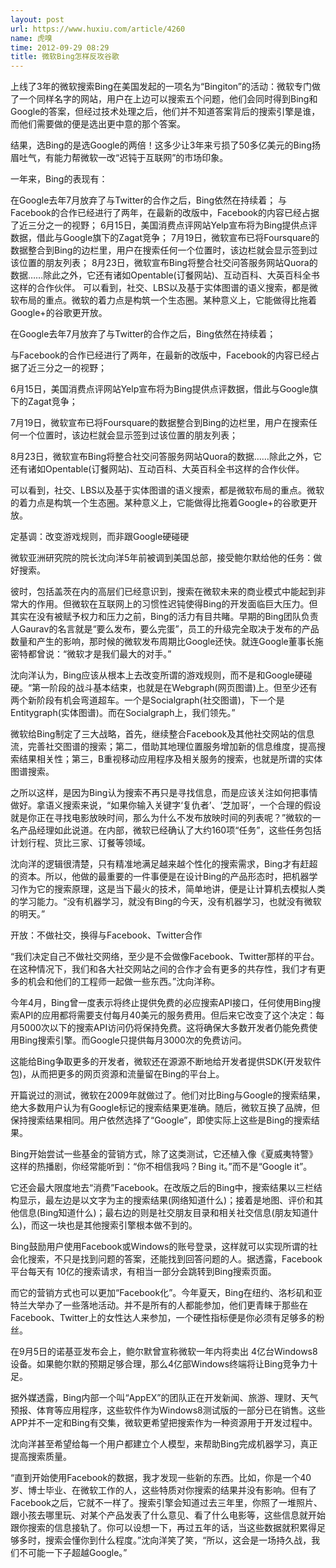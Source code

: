 ```yaml
---
layout: post
url: https://www.huxiu.com/article/4260
name: 虎嗅
time: 2012-09-29 08:29
title: 微软Bing怎样反攻谷歌
---
```

上线了3年的微软搜索Bing在美国发起的一项名为“Bingiton”的活动：微软专门做了一个同样名字的网站，用户在上边可以搜索五个问题，他们会同时得到Bing和Google的答案，但经过技术处理之后，他们并不知道答案背后的搜索引擎是谁，而他们需要做的便是选出更中意的那个答案。

结果，选Bing的是选Google的两倍！这多少让3年来亏损了50多亿美元的Bing扬眉吐气，有能力帮微软一改“迟钝于互联网”的市场印象。

一年来，Bing的表现有：

在Google去年7月放弃了与Twitter的合作之后，Bing依然在持续着； 与Facebook的合作已经进行了两年，在最新的改版中，Facebook的内容已经占据了近三分之一的视野； 6月15日，美国消费点评网站Yelp宣布将为Bing提供点评数据，借此与Google旗下的Zagat竞争； 7月19日，微软宣布已将Foursquare的数据整合到Bing的边栏里，用户在搜索任何一个位置时，该边栏就会显示签到过该位置的朋友列表； 8月23日，微软宣布Bing将整合社交问答服务网站Quora的数据……除此之外，它还有诸如Opentable(订餐网站)、互动百科、大英百科全书这样的合作伙伴。 可以看到，社交、LBS以及基于实体图谱的语义搜索，都是微软布局的重点。微软的着力点是构筑一个生态圈。某种意义上，它能做得比拖着Google+的谷歌更开放。

在Google去年7月放弃了与Twitter的合作之后，Bing依然在持续着；

与Facebook的合作已经进行了两年，在最新的改版中，Facebook的内容已经占据了近三分之一的视野；

6月15日，美国消费点评网站Yelp宣布将为Bing提供点评数据，借此与Google旗下的Zagat竞争；

7月19日，微软宣布已将Foursquare的数据整合到Bing的边栏里，用户在搜索任何一个位置时，该边栏就会显示签到过该位置的朋友列表；

8月23日，微软宣布Bing将整合社交问答服务网站Quora的数据……除此之外，它还有诸如Opentable(订餐网站)、互动百科、大英百科全书这样的合作伙伴。

可以看到，社交、LBS以及基于实体图谱的语义搜索，都是微软布局的重点。微软的着力点是构筑一个生态圈。某种意义上，它能做得比拖着Google+的谷歌更开放。

定基调：改变游戏规则，而非跟Google硬碰硬

微软亚洲研究院的院长沈向洋5年前被调到美国总部，接受鲍尔默给他的任务：做好搜索。

彼时，包括盖茨在内的高层们已经意识到，搜索在微软未来的商业模式中能起到非常大的作用。但微软在互联网上的习惯性迟钝使得Bing的开发面临巨大压力。但其实在没有被赋予权力和压力之前，Bing的活力有目共睹。早期的Bing团队负责人Gaurav的名言就是“要么发布，要么完蛋”，员工的升级完全取决于发布的产品数量和产生的影响，那时候的微软发布周期比Google还快。就连Google董事长施密特都曾说：“微软才是我们最大的对手。”

沈向洋认为，Bing应该从根本上去改变所谓的游戏规则，而不是和Google硬碰硬。“第一阶段的战斗基本结束，也就是在Webgraph(网页图谱)上。但至少还有两个新阶段有机会弯道超车。一个是Socialgraph(社交图谱)，下一个是Entitygraph(实体图谱)。而在Socialgraph上，我们领先。”

微软给Bing制定了三大战略，首先，继续整合Facebook及其他社交网站的信息流，完善社交图谱的搜索；第二，借助其地理位置服务增加新的信息维度，提高搜索结果相关性；第三，B重视移动应用程序及相关服务的搜索，也就是所谓的实体图谱搜索。

之所以这样，是因为Bing认为搜索不再只是寻找信息，而是应该关注如何把事情做好。拿语义搜索来说，“如果你输入关键字‘复仇者’、‘芝加哥’，一个合理的假设就是你正在寻找电影放映时间，那么为什么不发布放映时间的列表呢？”微软的一名产品经理如此说道。在内部，微软已经确认了大约160项“任务”，这些任务包括计划行程、货比三家、订餐等领域。

沈向洋的逻辑很清楚，只有精准地满足越来越个性化的搜索需求，Bing才有赶超的资本。所以，他做的最重要的一件事便是在设计Bing的产品形态时，把机器学习作为它的搜索原理，这是当下最火的技术，简单地讲，便是让计算机去模拟人类的学习能力。“没有机器学习，就没有Bing的今天，没有机器学习，也就没有微软的明天。”

开放：不做社交，换得与Facebook、Twitter合作

“我们决定自己不做社交网络，至少是不会做像Facebook、Twitter那样的平台。在这种情况下，我们和各大社交网站之间的合作才会有更多的共存性，我们才有更多的机会和他们的工程师一起做一些东西。”沈向洋称。

今年4月，Bing曾一度表示将终止提供免费的必应搜索API接口，任何使用Bing搜索API的应用都将需要支付每月40美元的服务费用。但后来它改变了这个决定：每月5000次以下的搜索API访问仍将保持免费。这将确保大多数开发者仍能免费使用Bing搜索引擎。而Google只提供每月3000次的免费访问。

这能给Bing争取更多的开发者，微软还在源源不断地给开发者提供SDK(开发软件包)，从而把更多的网页资源和流量留在Bing的平台上。

开篇说过的测试，微软在2009年就做过了。他们对比Bing与Google的搜索结果，绝大多数用户认为有Google标记的搜索结果更准确。随后，微软互换了品牌，但保持搜索结果相同。用户依然选择了“Google”，即使实际上这些是Bing的搜索结果。

Bing开始尝试一些基金的营销方式，除了这类测试，它还植入像《夏威夷特警》这样的热播剧，你经常能听到：“你不相信我吗？Bing it。”而不是“Google it”。

它还会最大限度地去“消费”Facebook。在改版之后的Bing中，搜索结果以三栏结构显示，最左边是以文字为主的搜索结果(网络知道什么)；接着是地图、评价和其他信息(Bing知道什么)；最右边的则是社交朋友目录和相关社交信息(朋友知道什么)，而这一块也是其他搜索引擎根本做不到的。

Bing鼓励用户使用Facebook或Windows的账号登录，这样就可以实现所谓的社会化搜索，不只是找到问题的答案，还能找到回答问题的人。据透露，Facebook平台每天有 10亿的搜索请求，有相当一部分会跳转到Bing搜索页面。

而它的营销方式也可以更加“Facebook化”。今年夏天，Bing在纽约、洛杉矶和亚特兰大举办了一些落地活动。并不是所有的人都能参加，他们更青睐于那些在Facebook、Twitter上的女性达人来参加，一个硬性指标便是你必须有足够多的粉丝。

在9月5日的诺基亚发布会上，鲍尔默曾宣称微软一年内将卖出 4亿台Windows8设备。如果鲍尔默的预期足够合理，那么4亿部Windows终端将让Bing竞争力十足。

据外媒透露，Bing内部一个叫“AppEX”的团队正在开发新闻、旅游、理财、天气预报、体育等应用程序，这些软件作为Windows8测试版的一部分已在销售。这些APP并不一定和Bing有交集，微软更希望把搜索作为一种资源用于开发过程中。

沈向洋甚至希望给每一个用户都建立个人模型，来帮助Bing完成机器学习，真正提高搜索质量。

“直到开始使用Facebook的数据，我才发现一些新的东西。比如，你是一个40岁、博士毕业、在微软工作的人，这些特质对你搜索的结果并没有影响。但有了Facebook之后，它就不一样了。搜索引擎会知道过去三年里，你照了一堆照片、跟小孩去哪里玩、对某个产品发表了什么意见、看了什么电影等，这些信息就开始跟你搜索的信息接轨了。你可以设想一下，再过五年的话，当这些数据就积累得足够多时，搜索会懂你到什么程度。”沈向洋笑了笑，“所以，这会是一场持久战，我们不可能一下子超越Google。”


